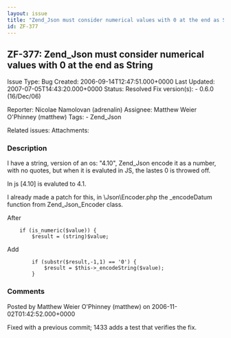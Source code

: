 ```yaml
---
layout: issue
title: "Zend_Json must consider numerical values with 0 at the end as String"
id: ZF-377
---
```


ZF-377: Zend\_Json must consider numerical values with 0 at the end as String
-----------------------------------------------------------------------------

 Issue Type: Bug Created: 2006-09-14T12:47:51.000+0000 Last Updated: 2007-07-05T14:43:20.000+0000 Status: Resolved Fix version(s): - 0.6.0 (16/Dec/06)
 
 Reporter:  Nicolae Namolovan (adrenalin)  Assignee:  Matthew Weier O'Phinney (matthew)  Tags: - Zend\_Json
 
 Related issues: 
 Attachments: 
### Description

I have a string, version of an os: "4.10", Zend\_Json encode it as a number, with no quotes, but when it is evaluted in JS, the lastes 0 is throwed off.

In js [4.10] is evaluted to 4.1.

I already made a patch for this, in \\Json\\Encoder.php the \_encodeDatum function from Zend\_Json\_Encoder class.

After

 
        if (is_numeric($value)) {
            $result = (string)$value;


Add

 
            if (substr($result,-1,1) == '0') {
                $result = $this->_encodeString($value);
            }


 

 

### Comments

Posted by Matthew Weier O'Phinney (matthew) on 2006-11-02T01:42:52.000+0000

Fixed with a previous commit; 1433 adds a test that verifies the fix.

 

 